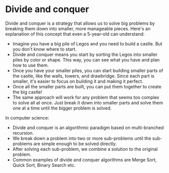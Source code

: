 # Divide and conquer

Divide and conquer is a strategy that allows us to solve big problems by breaking them down into smaller, more manageable pieces. Here's an explanation of this concept that even a 5-year-old can understand:

* Imagine you have a big pile of Legos and you need to build a castle. But you don't know where to start.
* Divide and conquer means you start by sorting the Legos into smaller piles by color or shape. This way, you can see what you have and plan how to use them.
* Once you have your smaller piles, you can start building smaller parts of the castle, like the walls, towers, and drawbridge. Since each part is smaller, it's easier to focus on building it and making it perfect.
* Once all the smaller parts are built, you can put them together to create the big castle!
* The same approach will work for any problem that seems too complex to solve all at once. Just break it down into smaller parts and solve them one at a time until the bigger problem is solved.

In computer science:

* Divide and conquer is an algorithmic paradigm based on multi-branched recursion.
* We break down a problem into two or more sub-problems until the sub-problems are simple enough to be solved directly.
* After solving each sub-problem, we combine a solution to the original problem.
* Common examples of divide and conquer algorithms are Merge Sort, Quick Sort, Binary Search etc.
